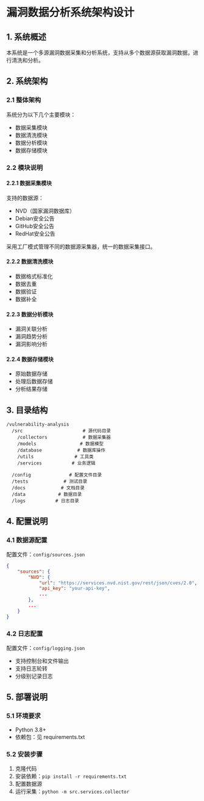 # 漏洞数据分析系统架构设计

## 1. 系统概述

本系统是一个多源漏洞数据采集和分析系统，支持从多个数据源获取漏洞数据，进行清洗和分析。

## 2. 系统架构

### 2.1 整体架构

系统分为以下几个主要模块：
- 数据采集模块
- 数据清洗模块
- 数据分析模块
- 数据存储模块

### 2.2 模块说明

#### 2.2.1 数据采集模块

支持的数据源：
- NVD（国家漏洞数据库）
- Debian安全公告
- GitHub安全公告
- RedHat安全公告

采用工厂模式管理不同的数据源采集器，统一的数据采集接口。

#### 2.2.2 数据清洗模块

- 数据格式标准化
- 数据去重
- 数据验证
- 数据补全

#### 2.2.3 数据分析模块

- 漏洞关联分析
- 漏洞趋势分析
- 漏洞影响分析

#### 2.2.4 数据存储模块

- 原始数据存储
- 处理后数据存储
- 分析结果存储

## 3. 目录结构

```
/vulnerability-analysis
  /src                      # 源代码目录
    /collectors             # 数据采集器
    /models                # 数据模型
    /database             # 数据库操作
    /utils               # 工具类
    /services           # 业务逻辑
    
  /config              # 配置文件目录
  /tests             # 测试目录
  /docs             # 文档目录
  /data            # 数据目录
  /logs           # 日志目录
```

## 4. 配置说明

### 4.1 数据源配置

配置文件：`config/sources.json`
```json
{
    "sources": {
        "NVD": {
            "url": "https://services.nvd.nist.gov/rest/json/cves/2.0",
            "api_key": "your-api-key",
            ...
        },
        ...
    }
}
```

### 4.2 日志配置

配置文件：`config/logging.json`
- 支持控制台和文件输出
- 支持日志轮转
- 分级别记录日志

## 5. 部署说明

### 5.1 环境要求
- Python 3.8+
- 依赖包：见 requirements.txt

### 5.2 安装步骤
1. 克隆代码
2. 安装依赖：`pip install -r requirements.txt`
3. 配置数据源
4. 运行采集：`python -m src.services.collector` 